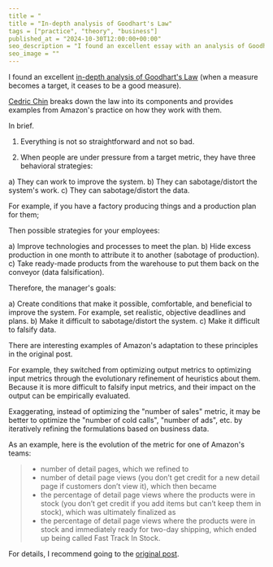 ```yaml
---
title = "
title = "In-depth analysis of Goodhart's Law"
tags = ["practice", "theory", "business"]
published_at = "2024-10-30T12:00:00+00:00"
seo_description = "I found an excellent essay with an analysis of Goodhart's Law and examples from practice."
seo_image = ""
---
```


I found an excellent [in-depth analysis of Goodhart's Law](https://commoncog.com/goodharts-law-not-useful/) (when a measure becomes a target, it ceases to be a good measure).

[Cedric Chin](https://commoncog.com/author/cedric/) breaks down the law into its components and provides examples from Amazon's practice on how they work with them.

In brief.

1. Everything is not so straightforward and not so bad.

2. When people are under pressure from a target metric, they have three behavioral strategies:

a) They can work to improve the system.
b) They can sabotage/distort the system's work.
c) They can sabotage/distort the data.

For example, if you have a factory producing things and a production plan for them;

Then possible strategies for your employees:

a) Improve technologies and processes to meet the plan.
b) Hide excess production in one month to attribute it to another (sabotage of production).
c) Take ready-made products from the warehouse to put them back on the conveyor (data falsification).

Therefore, the manager's goals:

a) Create conditions that make it possible, comfortable, and beneficial to improve the system. For example, set realistic, objective deadlines and plans.
b) Make it difficult to sabotage/distort the system.
c) Make it difficult to falsify data.

There are interesting examples of Amazon's adaptation to these principles in the original post.

For example, they switched from optimizing output metrics to optimizing input metrics through the evolutionary refinement of heuristics about them. Because it is more difficult to falsify input metrics, and their impact on the output can be empirically evaluated.

Exaggerating, instead of optimizing the "number of sales" metric, it may be better to optimize the "number of cold calls", "number of ads", etc. by iteratively refining the formulations based on business data.

As an example, here is the evolution of the metric for one of Amazon's teams:

> - number of detail pages, which we refined to
> - number of detail page views (you don’t get credit for a new detail page if customers don’t view it), which then became
> - the percentage of detail page views where the products were in stock (you don’t get credit if you add items but can’t keep them in stock), which was ultimately finalized as
> - the percentage of detail page views where the products were in stock and immediately ready for two-day shipping, which ended up being called Fast Track In Stock.

For details, I recommend going to the [original post](https://commoncog.com/goodharts-law-not-useful/).
